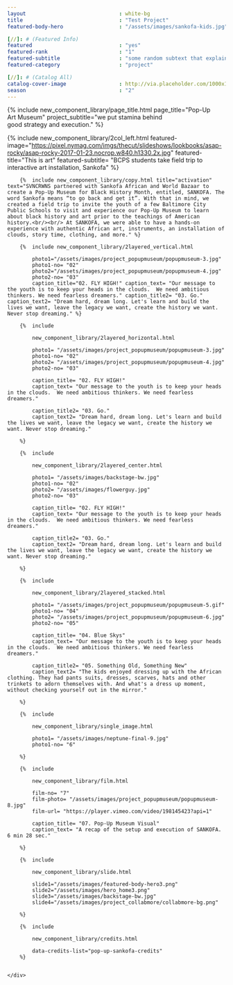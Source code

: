 ```yaml
---
layout								: white-bg
title 								: "Test Project"
featured-body-hero 					: "/assets/images/sankofa-kids.jpg"

[//]: # (Featured Info)
featured 							: "yes"
featured-rank 						: "1"
featured-subtitle					: "some random subtext that explains this two word title"
featured-category					: "project"

[//]: # (Catalog All)
catalog-cover-image					: http://via.placeholder.com/1000x1200
season 								: "2"
---
```


{% include new_component_library/page_title.html page_title="Pop-Up<br/>Art Museum" project_subtitle="we put stamina behind<br/>good strategy and execution." %}

{% include new_component_library/2col_left.html 
	featured-image="https://pixel.nymag.com/imgs/thecut/slideshows/lookbooks/asap-rocky/asap-rocky-2017-01-23.nocrop.w840.h1330.2x.jpg" 
	featured-title="This is art" 
	featured-subtitle= "BCPS students take field trip to interactive art installation, Sankofa" %}

<div class="page_wrapper">
	<div class="frow column-end">

		{% 	include new_component_library/copy.html title="activation" text="SVNCRWNS partnered with Sankofa African and World Bazaar to create a Pop-Up Museum for Black History Month, entitled, SANKOFA. The word Sankofa means “to go back and get it”. With that in mind, we created a field trip to invite the youth of a few Baltimore City Public Schools to visit and experience our Pop-Up Museum to learn about black history and art prior to the teachings of American history.<br/><br/> At SANKOFA, we were able to have a hands-on experience with authentic African art, instruments, an installation of clouds, story time, clothing, and more." %}

		{%	include new_component_library/2layered_vertical.html 
			
			photo1="/assets/images/project_popupmuseum/popupmuseum-3.jpg" 
			photo1-no= "02" 
			photo2="/assets/images/project_popupmuseum/popupmuseum-4.jpg"
			photo2-no= "03" 
			caption_title="02. FLY HIGH!" caption_text= "Our message to the youth is to keep your heads in the clouds.  We need ambitious thinkers. We need fearless dreamers." caption_title2= "03. Go." caption_text2= "Dream hard, dream long. Let's learn and build the lives we want, leave the legacy we want, create the history we want. Never stop dreaming." %}

		{%	include

			new_component_library/2layered_horizontal.html

			photo1= "/assets/images/project_popupmuseum/popupmuseum-3.jpg"
			photo1-no= "02"
			photo2= "/assets/images/project_popupmuseum/popupmuseum-4.jpg"
			photo2-no= "03"

			caption_title= "02. FLY HIGH!"
			caption_text= "Our message to the youth is to keep your heads in the clouds.  We need ambitious thinkers. We need fearless dreamers."

			caption_title2= "03. Go."
			caption_text2= "Dream hard, dream long. Let's learn and build the lives we want, leave the legacy we want, create the history we want. Never stop dreaming."

		%}

		{%	include

			new_component_library/2layered_center.html

			photo1= "/assets/images/backstage-bw.jpg"
			photo1-no= "02"
			photo2= "/assets/images/flowerguy.jpg"
			photo2-no= "03"

			caption_title= "02. FLY HIGH!"
			caption_text= "Our message to the youth is to keep your heads in the clouds.  We need ambitious thinkers. We need fearless dreamers."

			caption_title2= "03. Go."
			caption_text2= "Dream hard, dream long. Let's learn and build the lives we want, leave the legacy we want, create the history we want. Never stop dreaming."

		%}

		{%	include

			new_component_library/2layered_stacked.html

			photo1= "/assets/images/project_popupmuseum/popupmuseum-5.gif"
			photo1-no= "04"
			photo2= "/assets/images/project_popupmuseum/popupmuseum-6.jpg"
			photo2-no= "05"

			caption_title= "04. Blue Skys"
			caption_text= "Our message to the youth is to keep your heads in the clouds.  We need ambitious thinkers. We need fearless dreamers."

			caption_title2= "05. Something Old, Something New"
			caption_text2= "The kids enjoyed dressing up with the African clothing. They had pants suits, dresses, scarves, hats and other trinkets to adorn themselves with. And what's a dress up moment, without checking yourself out in the mirror."

		%}

		{%	include

			new_component_library/single_image.html

			photo1= "/assets/images/neptune-final-9.jpg"
			photo1-no= "6"

		%}

		{%	include

			new_component_library/film.html

			film-no= "7"
			film-photo= "/assets/images/project_popupmuseum/popupmuseum-8.jpg"
			film-url= "https://player.vimeo.com/video/198145423?api=1"

			caption_title= "07. Pop-Up Museum Visual"
			caption_text= "A recap of the setup and execution of SANKOFA. 6 min 28 sec."			

		%}

		{%	include 

			new_component_library/slide.html

			slide1="/assets/images/featured-body-hero3.png"
			slide2="/assets/images/hero_home3.png"
			slide3="/assets/images/backstage-bw.jpg"
			slide4="/assets/images/project_collabmore/collabmore-bg.png"

		%}

		{%	include

			new_component_library/credits.html

			data-credits-list="pop-up-sankofa-credits"
		%}


 	</div>
</div>